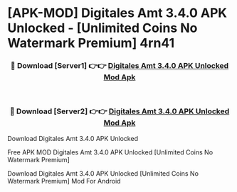 # [APK-MOD] Digitales Amt 3.4.0 APK Unlocked - [Unlimited Coins No Watermark Premium] 4rn41



<div align="center">
<h3>🔴 Download [Server1] 👉👉 <a href="https://momento.my/?title=Digitales_Amt_3.4.0_APK_Unlocked">Digitales Amt 3.4.0 APK Unlocked Mod Apk</a></h3><br>

<h3>🔴 Download [Server2] 👉👉 <a href="https://momento.my/?title=Digitales_Amt_3.4.0_APK_Unlocked">Digitales Amt 3.4.0 APK Unlocked Mod Apk</a></h3>
</div>



Download Digitales Amt 3.4.0 APK Unlocked 

Free APK MOD Digitales Amt 3.4.0 APK Unlocked [Unlimited Coins No Watermark Premium]

Download Digitales Amt 3.4.0 APK Unlocked [Unlimited Coins No Watermark Premium] Mod For Android
